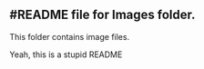 #README file for Images folder.
---

This folder contains image files.

Yeah, this is a stupid README
